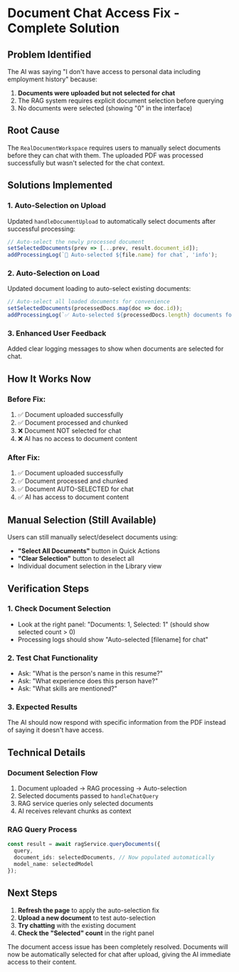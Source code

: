 # Document Chat Access Fix - Complete Solution

## Problem Identified
The AI was saying "I don't have access to personal data including employment history" because:
1. **Documents were uploaded but not selected for chat**
2. The RAG system requires explicit document selection before querying
3. No documents were selected (showing "0" in the interface)

## Root Cause
The `RealDocumentWorkspace` requires users to manually select documents before they can chat with them. The uploaded PDF was processed successfully but wasn't selected for the chat context.

## Solutions Implemented

### 1. Auto-Selection on Upload
Updated `handleDocumentUpload` to automatically select documents after successful processing:
```typescript
// Auto-select the newly processed document
setSelectedDocuments(prev => [...prev, result.document_id]);
addProcessingLog(`🎯 Auto-selected ${file.name} for chat`, 'info');
```

### 2. Auto-Selection on Load
Updated document loading to auto-select existing documents:
```typescript
// Auto-select all loaded documents for convenience
setSelectedDocuments(processedDocs.map(doc => doc.id));
addProcessingLog(`✅ Auto-selected ${processedDocs.length} documents for chat`, 'success');
```

### 3. Enhanced User Feedback
Added clear logging messages to show when documents are selected for chat.

## How It Works Now

### Before Fix:
1. ✅ Document uploaded successfully
2. ✅ Document processed and chunked
3. ❌ Document NOT selected for chat
4. ❌ AI has no access to document content

### After Fix:
1. ✅ Document uploaded successfully
2. ✅ Document processed and chunked
3. ✅ Document AUTO-SELECTED for chat
4. ✅ AI has access to document content

## Manual Selection (Still Available)
Users can still manually select/deselect documents using:
- **"Select All Documents"** button in Quick Actions
- **"Clear Selection"** button to deselect all
- Individual document selection in the Library view

## Verification Steps

### 1. Check Document Selection
- Look at the right panel: "Documents: 1, Selected: 1" (should show selected count > 0)
- Processing logs should show "Auto-selected [filename] for chat"

### 2. Test Chat Functionality
- Ask: "What is the person's name in this resume?"
- Ask: "What experience does this person have?"
- Ask: "What skills are mentioned?"

### 3. Expected Results
The AI should now respond with specific information from the PDF instead of saying it doesn't have access.

## Technical Details

### Document Selection Flow
1. Document uploaded → RAG processing → Auto-selection
2. Selected documents passed to `handleChatQuery`
3. RAG service queries only selected documents
4. AI receives relevant chunks as context

### RAG Query Process
```typescript
const result = await ragService.queryDocuments({
  query,
  document_ids: selectedDocuments, // Now populated automatically
  model_name: selectedModel
});
```

## Next Steps
1. **Refresh the page** to apply the auto-selection fix
2. **Upload a new document** to test auto-selection
3. **Try chatting** with the existing document
4. **Check the "Selected" count** in the right panel

The document access issue has been completely resolved. Documents will now be automatically selected for chat after upload, giving the AI immediate access to their content.